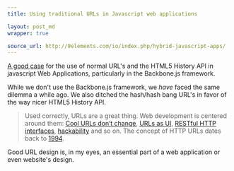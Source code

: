 ```yaml
---
title: Using traditional URLs in Javascript web applications

layout: post_md
wrapper: true

source_url: http://9elements.com/io/index.php/hybrid-javascript-apps/
---
```

[A good case](post-url) for the use of normal URL's and the HTML5 History API in javascript Web Applications, particularly in the Backbone.js framework.

While we don't use the Backbone.js framework, we *have* faced the same dilemma a while ago. We also ditched the hash/hash bang URL's in favor of the way nicer HTML5 History API.

> Used correctly, URLs are a great thing. Web development is centered around them: [Cool URLs don’t change][cool-urls-dont-change], [URLs as UI][urls-as-ui], [RESTful HTTP interfaces][restful-http-interfaces], [hackability][hackability] and so on. The concept of HTTP URLs dates back to [1994][1994].

Good URL design is, in my eyes, an essential part of a web application or even website's design.

[post-url]: http://9elements.com/io/index.php/hybrid-javascript-apps/
[cool-urls-dont-change]: http://www.w3.org/Provider/Style/URI.html
[urls-as-ui]: http://www.nngroup.com/articles/url-as-ui/
[restful-http-interfaces]: http://en.wikipedia.org/wiki/Representational_state_transfer
[hackability]: http://2002-2012.mattwilcox.net/archive/entry/id/990/
[1994]: http://tools.ietf.org/html/rfc1738